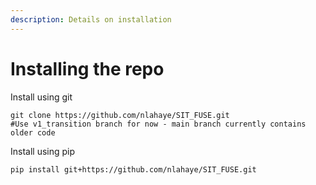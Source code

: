 ```yaml
---
description: Details on installation
---
```


# Installing the repo

Install using git

```
git clone https://github.com/nlahaye/SIT_FUSE.git 
#Use v1_transition branch for now - main branch currently contains older code
```

Install using pip

```
pip install git+https://github.com/nlahaye/SIT_FUSE.git
```
